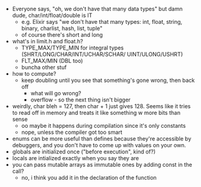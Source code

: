 * Everyone says, "oh, we don't have that many data types" but damn dude,
  char/int/float/double is IT
  * e.g. Elixir says "we don't have that many types: int, float, string, binary, charlist, hash, list, tuple"
  * of course there's short and long  
* what's in limit.h and float.h?
  * TYPE_MAX/TYPE_MIN for integral types (SHRT/LONG/CHAR/INT/UCHAR/SCHAR/
    UINT/ULONG/USHRT)
  * FLT_MAX/MIN (DBL too)
  * buncha other stuf
* how to compute?
  * keep doubling until you see that something's gone wrong, then back off
    * what will go wrong?
    * overflow - so the next thing isn't bigger
* weirdly, char bleh = 127, then char + 1 just gives 128. Seems like
  it tries to read off in memory and treats it like something w more
  bits than sense
  * oo maybe it happens during compilation since it's only constants
  * nope, unless the compiler got too smart
* enums can be more useful than defines because they're accessible by
  debuggers, and you don't have to come up with values on your own.
* globals are initialized once ("before execution", kind of?)
* locals are intialized exactly when you say they are
* you can pass mutable arrays as immutable ones by adding const in the
  call?
  * no, i think you add it in the declaration of the function
